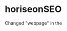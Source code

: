 # horiseonSEO

Changed "webpage" in the <title> to Horisen

Correceted "Search-Engine-Optimization" and links all function correctly. 


